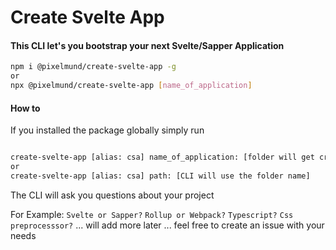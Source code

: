 # Create Svelte App

#### This CLI let's you bootstrap your next Svelte/Sapper Application

```bash
npm i @pixelmund/create-svelte-app -g
or
npx @pixelmund/create-svelte-app [name_of_application]
```

#### How to

If you installed the package globally simply run

```bash

create-svelte-app [alias: csa] name_of_application: [folder will get created]
or
create-svelte-app [alias: csa] path: [CLI will use the folder name]

```

The CLI will ask you questions about your project

For Example:
`Svelte or Sapper?`
`Rollup or Webpack?`
`Typescript?`
`Css preprocesssor?`
... will add more later
... feel free to create an issue with your needs
